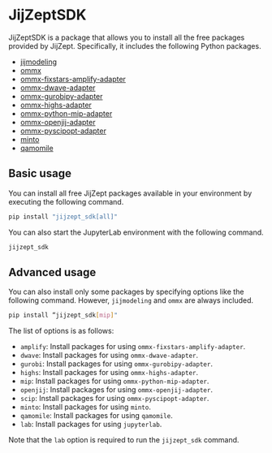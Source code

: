 # JijZeptSDK

JijZeptSDK is a package that allows you to install all the free packages provided by JijZept. Specifically, it includes the following Python packages.

- [jijmodeling](https://pypi.org/project/jijmodeling/)
- [ommx](https://pypi.org/project/ommx/)
- [ommx-fixstars-amplify-adapter](https://pypi.org/project/ommx-fixstars-amplify-adapter/)
- [ommx-dwave-adapter](https://pypi.org/project/ommx-dwave-adapter/)
- [ommx-gurobipy-adapter](https://pypi.org/project/ommx-gurobipy-adapter/)
- [ommx-highs-adapter](https://pypi.org/project/ommx-highs-adapter/)
- [ommx-python-mip-adapter](https://pypi.org/project/ommx-python-mip-adapter/)
- [ommx-openjij-adapter](https://pypi.org/project/ommx-openjij-adapter/)
- [ommx-pyscipopt-adapter](https://pypi.org/project/ommx-pyscipopt-adapter/)
- [minto](https://pypi.org/project/minto/)
- [qamomile](https://pypi.org/project/qamomile/)

## Basic usage

You can install all free JijZept packages available in your environment by executing the following command.

```bash
pip install "jijzept_sdk[all]"
```

You can also start the JupyterLab environment with the following command.

```bash
jijzept_sdk
```

## Advanced usage

You can also install only some packages by specifying options like the following command. However, `jijmodeling` and `ommx` are always included.

```bash
pip install “jijzept_sdk[mip]"
```

The list of options is as follows:

- `amplify`: Install packages for using `ommx-fixstars-amplify-adapter`.
- `dwave`: Install packages for using `ommx-dwave-adapter`.
- `gurobi`: Install packages for using `ommx-gurobipy-adapter`.
- `highs`: Install packages for using `ommx-highs-adapter`.
- `mip`: Install packages for using `ommx-python-mip-adapter`.
- `openjij`: Install packages for using `ommx-openjij-adapter`.
- `scip`: Install packages for using `ommx-pyscipopt-adapter`.
- `minto`: Install packages for using `minto`.
- `qamomile`: Install packages for using `qamomile`.
- `lab`: Install packages for using `jupyterlab`.

Note that the `lab` option is required to run the `jijzept_sdk` command.
